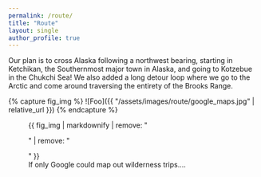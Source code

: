 ```yaml
---
permalink: /route/
title: "Route"
layout: single
author_profile: true
---
```


Our plan is to cross Alaska following a northwest bearing, starting in Ketchikan, the Southernmost major town in Alaska, and going to Kotzebue in the Chukchi Sea! We also added a long detour loop where we go to the Arctic and come around traversing the entirety of the Brooks Range.

<!-- ![If only Google could map out wilderness trips...](/assets/images/route/google_maps.jpg) -->

{% capture fig_img %}
![Foo]({{ "/assets/images/route/google_maps.jpg" | relative_url }})
{% endcapture %}

<figure>
  {{ fig_img | markdownify | remove: "<p>" | remove: "</p>" }}
  <figcaption>If only Google could map out wilderness trips....</figcaption>
</figure>